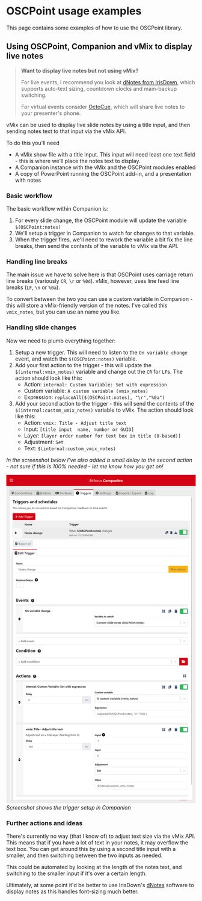 # OSCPoint usage examples

This page contains some examples of how to use the OSCPoint library.

## Using OSCPoint, Companion and vMix to display live notes

> **Want to display live notes but not using vMix?**
> 
> For live events, I recommend you look at [dNotes from IrisDown](https://www.irisdown.co.uk/), which supports auto-text sizing, countdown clocks and main-backup switching.
> 
> For virtual events consider [OctoCue](https://octocue.com), which will share live notes to your presenter's phone.

vMix can be used to display live slide notes by using a title input, and then sending notes text to that input via the vMix API.

To do this you'll need 

- A vMix show file with a title input. This input will need least one text field - this is where we'll place the notes text to display.
- A Companion instance with the vMix and the OSCPoint modules enabled
- A copy of PowerPoint running the OSCPoint add-in, and a presentation with notes

### Basic workflow

The basic workflow within Companion is:

1. For every slide change, the OSCPoint module will update the variable `$(OSCPoint:notes)`
2. We'll setup a trigger in Companion to watch for changes to that variable.
3. When the trigger fires, we'll need to rework the variable a bit fix the line breaks, then send the contents of the variable to vMix via the API.

### Handling line breaks

The main issue we have to solve here is that OSCPoint uses carriage return line breaks (variously `CR`, `\r` or `%0d`). vMix, however, uses line feed line breaks (`LF`, `\n` or `%0a`).

To convert between the two you can use a custom variable in Companion - this will store a vMix-friendly version of the notes. I've called this `vmix_notes`, but you can use an name you like.

### Handling slide changes

Now we need to plumb everything together:

1. Setup a new trigger. This will need to listen to the `On variable change` event, and watch the `$(OSCPoint:notes)` variable.
2. Add your first action to the trigger - this will update the `$(internal:vmix_notes)` variable and change out the `CR` for `LF`s. The action should look like this:  
   - Action: `internal: Custom Variable: Set with expression`
   - Custom variable: `A custom variable (vmix_notes)`
   - Expression: `replaceAll($(OSCPoint:notes), "\r","%0a")`
3. Add your second action to the trigger - this will send the contents of the `$(internal:custom_vmix_notes)` variable to vMix. The action should look like this:
   - Action: `vmix: Title - Adjust title text`
   - Input: `[title input  name, number or GUID]`
   - Layer: `[layer order number for text box in title (0-based)]`
   - Adjustment: `Set`
   - Text: `$(internal:custom_vmix_notes)`

*In the screenshot below I've also added a small delay to the second action - not sure if this is 100% needed - let me know how you get on!*

![Companion trigger setup](./assets/notes_trigger.png)
_Screenshot shows the trigger setup in Companion_

### Further actions and ideas

There's currently no way (that I know of) to adjust text size via the vMix API. This means that if you have a lot of text in your notes, it may overflow the text box. You can get around this by using a second title input with a smaller, and then switching between the two inputs as needed.

This could be automated by looking at the length of the notes text, and switching to the smaller input if it's over a certain length.

Ultimately, at some point it'd be better to use IrisDown's [dNotes](https://www.irisdown.co.uk/) software to display notes as this handles font-sizing much better.
